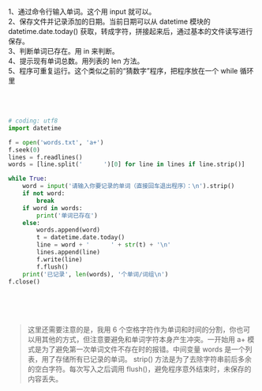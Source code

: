 1、通过命令行输入单词。这个用 input 就可以。
<br/>
2、保存文件并记录添加的日期。当前日期可以从 datetime 模块的 datetime.date.today() 获取，转成字符，拼接起来后，通过基本的文件读写进行保存。
<br/>
3、判断单词已存在。用 in 来判断。
<br/>
4、提示现有单词总数。用列表的 len 方法。
<br/>
5、程序可重复运行。这个类似之前的“猜数字”程序，把程序放在一个 while 循环里
<br/>
<br/>
<br/>
<br/>


```python
# coding: utf8
import datetime

f = open('words.txt', 'a+')
f.seek(0)
lines = f.readlines()
words = [line.split('      ')[0] for line in lines if line.strip()]

while True:
    word = input('请输入你要记录的单词（直接回车退出程序）：\n').strip()
    if not word:
        break
    if word in words:
        print('单词已存在')
    else:
        words.append(word)
        t = datetime.date.today()
        line = word + '      ' + str(t) + '\n'
        lines.append(line)
        f.write(line)
        f.flush()
    print('已记录', len(words), '个单词/词组\n')
f.close()
```




<br/>
<br/>
<br/>



>  这里还需要注意的是，我用 6 个空格字符作为单词和时间的分割，你也可以用其他的方式，但注意要避免和单词字符本身产生冲突。一开始用 a+ 模式是为了避免第一次单词文件不存在时的报错。中间变量 words 是一个列表，用了存储所有已记录的单词。 strip() 方法是为了去除字符串前后多余的空白字符。每次写入之后调用 flush()，避免程序意外结束时，未保存的内容丢失。
<br/>
<br/>



